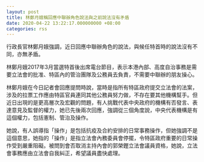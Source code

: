 ```yaml
---
layout: post
title: 林鄭月娥稱回應中聯辦角色說法與之前說法沒有矛盾
date: 2020-04-22 13:22:17.000000000 +08:00
categories: rss
---
```


行政長官林鄭月娥強調，近日回應中聯辦角色的說法，與候任特首時的說法沒有不同，亦無矛盾。

林鄭月娥2017年3月當選特首後出席電台節目，表示本港內部、高度自治事務是需要立法會的批准、特區內的管治團隊及公務員去負責，不需要中聯辦的朋友操心。

林鄭月娥在今日記者會回應提問時說，當時是指所有特區政府提交立法會的法案，涉及的拉票工作應由特區官員連同其他公務員努力做，不存在要其他機構幫手。但近日出現的是更高層次及宏觀的問題，有人挑戰代表中央政府的機構有否發言、表達意見及監督的權力，她已先後兩次回應，強調從三個角度說，中央代表機構是有這個權力，包括憲制、管治及操作。

她說，有人誤導指「操作」是包括抗疫及合約安排的日常事務操作，但她強調不是這個意思，她指的「操作」是指立法會內務委員會停擺，令特區政府重要的日常操作受到嚴重阻礙。被問到會否取消主持內會的郭榮鏗立法會議員資格，她說，立法會事務應由立法會自我糾正，希望議員盡快處理。
